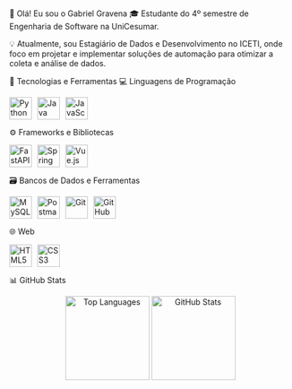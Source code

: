 👋 Olá! Eu sou o Gabriel Gravena
🎓 Estudante do 4º semestre de Engenharia de Software na UniCesumar.

💡 Atualmente, sou Estagiário de Dados e Desenvolvimento no ICETI, onde foco em projetar e implementar soluções de automação para otimizar a coleta e análise de dados.

🧠 Tecnologias e Ferramentas
💻 Linguagens de Programação
<div style="display: flex; gap: 10px;"> 
<img src="https://cdn.jsdelivr.net/gh/devicons/devicon@latest/icons/python/python-original.svg" title="Python" alt="Python" width="40px"/> 
<img src="https://cdn.jsdelivr.net/gh/devicons/devicon@latest/icons/java/java-original.svg" title="Java" alt="Java" width="40px"/> 
<img src="https://cdn.jsdelivr.net/gh/devicons/devicon@latest/icons/javascript/javascript-original.svg" title="JavaScript" alt="JavaScript" width="40px"/> 
</div>

⚙️ Frameworks e Bibliotecas
<div style="display: flex; gap: 10px;"> 
<img src="https://cdn.jsdelivr.net/gh/devicons/devicon@latest/icons/fastapi/fastapi-original.svg" title="FastAPI" alt="FastAPI" width="40px"/> 
<img src="https://cdn.jsdelivr.net/gh/devicons/devicon@latest/icons/spring/spring-original.svg" title="Spring Boot" alt="Spring Boot" width="40px"/> 
<img src="https://cdn.jsdelivr.net/gh/devicons/devicon@latest/icons/vuejs/vuejs-original.svg" title="Vue.js" alt="Vue.js" width="40px"/> 
</div>

🗃️ Bancos de Dados e Ferramentas
<div style="display: flex; align-items: center; gap: 10px;"> 
<img src="https://cdn.jsdelivr.net/gh/devicons/devicon@latest/icons/mysql/mysql-original.svg" title="MySQL" alt="MySQL" width="40px"/> 
<img src="https://cdn.jsdelivr.net/gh/devicons/devicon@latest/icons/postman/postman-original.svg" title="Postman" alt="Postman" width="40px"/> 
<img src="https://cdn.jsdelivr.net/gh/devicons/devicon@latest/icons/git/git-original.svg" title="Git" alt="Git" width="40px"/> 
<img src="https://cdn.jsdelivr.net/gh/devicons/devicon@latest/icons/github/github-original.svg" title="GitHub" alt="GitHub" width="40px"/>
</div>

🌐 Web
<div style="display: flex; gap: 10px;"> 
<img src="https://cdn.jsdelivr.net/gh/devicons/devicon@latest/icons/html5/html5-original.svg" title="HTML5" alt="HTML5" width="40px"/> 
<img src="https://cdn.jsdelivr.net/gh/devicons/devicon@latest/icons/css3/css3-original.svg" title="CSS3" alt="CSS3" width="40px"/> 
</div>

📊 GitHub Stats
<div align="center">
<img src="https://github-readme-stats.vercel.app/api/top-langs/?username=Gabriel-Gravena&layout=compact&langs_count=10&title_color=ff6347&text_color=ffffff&bg_color=2e2e2e" alt="Top Languages" height="150"/>
<img src="https://github-readme-stats.vercel.app/api?username=Gabriel-Gravena&show_icons=true&theme=tokyonight&hide=stars&rank_icon=github" alt="GitHub Stats" height="150"/>
</div>
